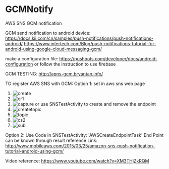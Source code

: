 # GCMNotify
AWS SNS GCM notification

GCM send notification to android device:
https://docs.kii.com/cn/samples/push-notifications/push-notifications-android/
https://www.intertech.com/Blog/push-notifications-tutorial-for-android-using-google-cloud-messaging-gcm/

make a configuration file:
https://pushbots.com/developer/docs/android-configuration
or follow the instruction to use firebase

GCM TESTING:
http://apns-gcm.bryantan.info/

TO register AWS SNS with GCM:
Option 1: set in aws sns web page

1. ![create](https://cloud.githubusercontent.com/assets/8034605/25904330/37275fac-359f-11e7-9612-ded028a8df06.PNG)
2. ![cr1](https://cloud.githubusercontent.com/assets/8034605/25904362/51a8b51a-359f-11e7-82de-5467cb163d5e.PNG)
3. ![capture](https://cloud.githubusercontent.com/assets/8034605/25943455/31fe2ac8-3640-11e7-8520-abd54d34695a.PNG)
or use SNSTestActivity to create and remove the endpoint
3. ![createtopic](https://cloud.githubusercontent.com/assets/8034605/25943334/cfafdd8a-363f-11e7-9d82-603079d1ab88.PNG)
4. ![topic](https://cloud.githubusercontent.com/assets/8034605/25943315/c7cccba0-363f-11e7-9e8c-fc5693944816.PNG)
5. ![cs2](https://cloud.githubusercontent.com/assets/8034605/25904366/56f428a6-359f-11e7-9bea-3237443cbbe6.PNG)
6. ![sub](https://cloud.githubusercontent.com/assets/8034605/25904376/5c3a52ae-359f-11e7-876d-19a1560e3887.PNG)


Option 2: Use Code in SNSTestActivity: 'AWSCreateEndpointTask' End Point can be known through result
reference Link: http://www.mobileaws.com/2015/03/25/amazon-sns-push-notification-tutorial-android-using-gcm/

Video reference:
https://www.youtube.com/watch?v=XM3THjZkRQM
